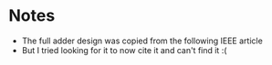 # Notes
- The full adder design was copied from the following IEEE article
- But I tried looking for it to now cite it and can't find it :(
